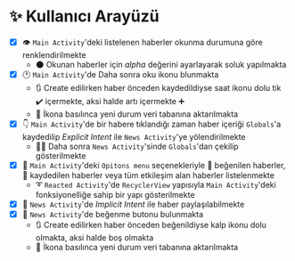 # ✨ Kullanıcı Arayüzü

- [x] 👁️ `Main Activity`'deki listelenen haberler okunma durumuna göre renklendirilmekte
  - 🌑 Okunan haberler için _alpha_ değerini ayarlayarak soluk yapılmakta
- [x] 🕐 `Main Activity`'de Daha sonra oku ikonu blunmakta
  - 🔃 Create edilirken haber önceden kaydedildiyse saat ikonu dolu tik ✔️ içermekte, aksi halde artı içermekte ➕
  - 🚙 İkona basılınca yeni durum veri tabanına aktarılmakta
- [x] 👇 `Main Activity`'de bir habere tıklandığı zaman haber içeriği `Globals`'a kaydedilip _Explicit Intent_ ile `News Activity`'ye yölendirilmekte
  - 👷‍♀️ Daha sonra `News Activity`'sinde `Globals`'dan çekilip gösterilmekte
- [x] 💫 `Main Activity`'deki `Opitons menu` seçenekleriyle 💖 beğenilen haberler, 💾 kaydedilen haberler veya tüm etkileşim alan haberler listelenmekte
  - ➰ `Reacted Activity`'de `RecyclerView` yapısıyla `Main Activity`'deki fonksiyonelliğe sahip bir yapı gösterilmekte
- [x] 🎈 `News Activity`'de _Implicit Intent_ ile haber paylaşılabilmekte
- [x] 💖 `News Activity`'de beğenme butonu bulunmakta
  - 🔃 Create edilirken haber önceden beğenildiyse kalp ikonu dolu olmakta, aksi halde boş olmakta
  - 🚙 İkona basılınca yeni durum veri tabanına aktarılmakta


